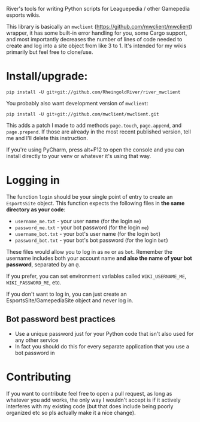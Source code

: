 River's tools for writing Python scripts for Leaguepedia / other Gamepedia esports wikis.

This library is basically an `mwclient` (https://github.com/mwclient/mwclient) wrapper, it has some built-in error handling for you, some Cargo support, and most importantly decreases the number of lines of code needed to create and log into a site object from like 3 to 1. It's intended for my wikis primarily but feel free to clone/use.

# Install/upgrade:
```
pip install -U git+git://github.com/RheingoldRiver/river_mwclient
```

You probably also want development version of `mwclient`:
```
pip install -U git+git://github.com/mwclient/mwclient.git
```
This adds a patch I made to add methods `page.touch`, `page.append`, and `page.prepend`. If those are already in the most recent published version, tell me and I'll delete this instruction.

If you're using PyCharm, press alt+F12 to open the console and you can install directly to your venv or whatever it's using that way.

# Logging in

The function `login` should be your single point of entry to create an `EsportsSite` object. This function expects the following files in **the same directory as your code**:
* `username_me.txt` - your user name (for the login `me`)
* `password_me.txt` - your bot password (for the login `me`)
* `username_bot.txt` - your bot's user name (for the login `bot`)
* `password_bot.txt` - your bot's bot password (for the login `bot`)

These files would allow you to log in as `me` or as `bot`. Remember the username includes both your account name **and also the name of your bot password**, separated by an `@`.

If you prefer, you can set environment variables called `WIKI_USERNAME_ME`, `WIKI_PASSWORD_ME`, etc. 

If you don't want to log in, you can just create an EsportsSite/GamepediaSite object and never log in.

## Bot password best practices
* Use a unique password just for your Python code that isn't also used for any other service
* In fact you should do this for every separate application that you use a bot password in

# Contributing
If you want to contribute feel free to open a pull request, as long as whatever you add works, the only way I wouldn't accept is if it actively interferes with my existing code (but that does include being poorly organized etc so pls actually make it a nice change).
